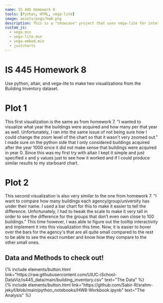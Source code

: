 ```yaml
---
name: IS 445 Homework 8
tools: [Python, HTML, vega-lite]
image: assets/pngs/hw8.png
description: This is a "showcase" project that uses vega-lite for interactive viz!
custom_js:
  - vega.min
  - vega-lite.min
  - vega-embed.min
  - justcharts
---
```



# IS 445 Homework 8
Use python, altair, and vega-lite to make two visualizations from the Building Inventory dataset.

# Plot 1

<vegachart schema-url="{{ site.baseurl }}/assets/json/testchart2.json" style="width: 100%"></vegachart>

This first visualization is the same as from homework 7. "I wanted to visualize what year the buildings were acquired and how many per that year as well. Unfortunately, I ran into the same issue of not being sure how I could change the zoom level of the chart so that it wasn't very zoomed out." I made sure on the python side that I only considered buildings acquired after the year 1000 since it did not make sense that buildings were acquired in year 0. Since this was my first try with altair I kept it simple and just specified x and y values just to see how it worked and if I could produce similar results to my starboard chart.

# Plot 2

<vegachart schema-url="{{ site.baseurl }}/assets/json/testchart4.json" style="width: 100%"></vegachart>

This second visualization is also very similar to the one from homework 7. "I want to compare how many buildings each agency/group/university has under their name. I used a bar chart for this to make it easier to tell the difference. Unfortunately, I had to tweak the scale to make it very tall in order to see the difference for the groups that don’t even own close to 100 buildings." This time however, I was able to figure out the tooltip interactivity and implement it into this visualization this time. Now, it is easier to hover over the bars for the agency's that are all quite small compared to the rest to be able to see the exact number and know how they compare to the other small ones.

## Data and Methods to check out!

<!-- these are written in a combo of html and liquid --> 

<div class="left">
{% include elements/button.html link="https://raw.githubusercontent.com/UIUC-iSchool-DataViz/is445_data/main/building_inventory.csv" text="The Data" %}
</div>

<div class="right">
{% include elements/button.html link="https://github.com/Sabir-R/srahm-jekyll/blob/main/python_notebooks/HW8-Workbook.ipynb" text="The Analysis" %}
</div>

